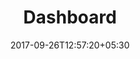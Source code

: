 ---
title: "Dashboard"
date: 2017-09-26T12:57:20+05:30
draft: false
layout: dashboard
property: "Casa Vagator"
status: "Pending Review"
url: /dashboard/casa-vagator/
slug: "casa-vagator/"

mainmenu:
 dashboard: true
---